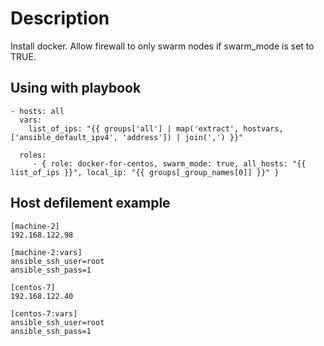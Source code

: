 Description
=========

Install docker. 
Allow firewall to only swarm nodes if swarm_mode is set to TRUE.


Using with playbook
----------------


    - hosts: all
      vars:
        list_of_ips: "{{ groups['all'] | map('extract', hostvars, ['ansible_default_ipv4', 'address']) | join(',') }}"
      
      roles:
         - { role: docker-for-centos, swarm_mode: true, all_hosts: "{{ list_of_ips }}", local_ip: "{{ groups[_group_names[0]] }}" }

Host defilement example
----------------

    [machine-2]
    192.168.122.98
    
    [machine-2:vars]
    ansible_ssh_user=root
    ansible_ssh_pass=1
    
    [centos-7]
    192.168.122.40
    
    [centos-7:vars]
    ansible_ssh_user=root
    ansible_ssh_pass=1

